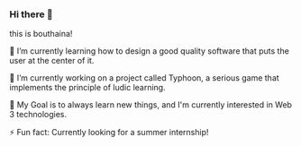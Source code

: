 ### Hi there 👋

<!--
**bouthaina5/bouthaina5** is a ✨ _special_ ✨ repository because its `README.md` (this file) appears on your GitHub profile.

Here are some ideas to get you started:

- 🔭 I’m currently working on ...
- 🌱 I’m currently learning ...
- 👯 I’m looking to collaborate on ...
- 🤔 I’m looking for help with ...
- 💬 Ask me about ...
- 📫 How to reach me: ...
- 😄 Pronouns: ...
- ⚡ Fun fact: ...
-->
this is bouthaina!

🌱 I’m currently learning how to design a good quality software that puts the user at the center of it.

🔭 I’m currently working on a project called Typhoon, a serious game that implements the principle of ludic learning.

🎯 My Goal is to always learn new things, and I'm currently interested in Web 3 technologies.

⚡ Fun fact: Currently looking for a summer internship!



